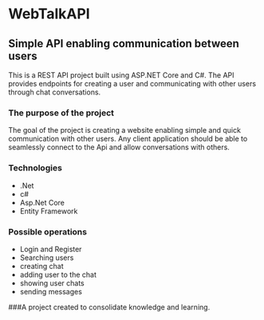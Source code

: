 # WebTalkAPI
## Simple API enabling communication between users
This is a REST API project built using ASP.NET Core and C#. 
The API provides endpoints for creating a user and communicating with other users through chat conversations.
### The purpose of the project
The goal of the project is creating a website enabling simple and quick communication with other users.
Any client application should be able to seamlessly connect to the Api and allow conversations with others.

### Technologies
- .Net
- c#
- Asp.Net Core
- Entity Framework
### Possible operations
- Login and Register
- Searching users
- creating chat
- adding user to the chat
- showing user chats
- sending messages

###A project created to consolidate knowledge and learning. 